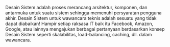 Desain Sistem adalah proses merancang arsitektur, komponen, dan antarmuka untuk suatu sistem sehingga memenuhi persyaratan pengguna akhir. Desain Sistem untuk wawancara teknis adalah sesuatu yang tidak dapat diabaikan! Hampir setiap raksasa IT baik itu Facebook, Amazon, Google, atau lainnya mengajukan berbagai pertanyaan berdasarkan konsep Desain Sistem seperti skalabilitas, load-balancing, caching, dll. dalam wawancara. 